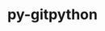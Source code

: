 ---
title: "py-gitpython"
layout: cache
categories: [package, develop-2024-12-01]
meta: {"versions": ["3.1.43"], "compilers": ["gcc@=7.3.1"], "oss": ["amzn2"], "platforms": ["linux"], "targets": ["aarch64", "neoverse_n1", "x86_64_v3"], "stacks": ["aws-isc", "aws-isc-aarch64", "root"], "num_specs": 3, "num_specs_by_stack": {"aws-isc-aarch64": 2, "root": 3, "aws-isc": 1}}
spec_details: [{"hash": "r3tzumlubsc2tzzpgfh65f6uwunrrf42", "compiler": "gcc@=7.3.1", "versions": ["3.1.43"], "os": "amzn2", "platform": "linux", "target": "aarch64", "variants": ["build_system=python_pip"], "stacks": ["aws-isc-aarch64", "root"], "size": "-", "tarball": "https://binaries.spack.io/develop-2024-12-01/build_cache/linux-amzn2-aarch64/gcc-7.3.1/py-gitpython-3.1.43/linux-amzn2-aarch64-gcc-7.3.1-py-gitpython-3.1.43-r3tzumlubsc2tzzpgfh65f6uwunrrf42.spack"}, {"hash": "55f5656rguzxw664vemjhwsu3xdfi7aw", "compiler": "gcc@=7.3.1", "versions": ["3.1.43"], "os": "amzn2", "platform": "linux", "target": "neoverse_n1", "variants": ["build_system=python_pip"], "stacks": ["aws-isc-aarch64", "root"], "size": "-", "tarball": "https://binaries.spack.io/develop-2024-12-01/build_cache/linux-amzn2-neoverse_n1/gcc-7.3.1/py-gitpython-3.1.43/linux-amzn2-neoverse_n1-gcc-7.3.1-py-gitpython-3.1.43-55f5656rguzxw664vemjhwsu3xdfi7aw.spack"}, {"hash": "b7mipblhjbzpr3ydxtqon2uxqhu5nnem", "compiler": "gcc@=7.3.1", "versions": ["3.1.43"], "os": "amzn2", "platform": "linux", "target": "x86_64_v3", "variants": ["build_system=python_pip"], "stacks": ["aws-isc", "root"], "size": "-", "tarball": "https://binaries.spack.io/develop-2024-12-01/build_cache/linux-amzn2-x86_64_v3/gcc-7.3.1/py-gitpython-3.1.43/linux-amzn2-x86_64_v3-gcc-7.3.1-py-gitpython-3.1.43-b7mipblhjbzpr3ydxtqon2uxqhu5nnem.spack"}]
---